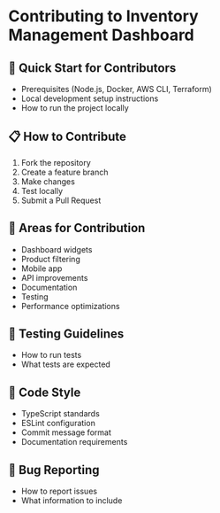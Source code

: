 # Contributing to Inventory Management Dashboard

## 🚀 Quick Start for Contributors
- Prerequisites (Node.js, Docker, AWS CLI, Terraform)
- Local development setup instructions
- How to run the project locally

## 📋 How to Contribute
1. Fork the repository
2. Create a feature branch
3. Make changes
4. Test locally
5. Submit a Pull Request

## 🎯 Areas for Contribution
- Dashboard widgets
- Product filtering
- Mobile app
- API improvements
- Documentation
- Testing
- Performance optimizations

## 🧪 Testing Guidelines
- How to run tests
- What tests are expected

## 📝 Code Style
- TypeScript standards
- ESLint configuration
- Commit message format
- Documentation requirements

## 🐛 Bug Reporting
- How to report issues
- What information to include